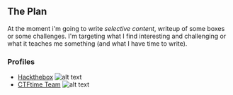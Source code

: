 
## The Plan

At the moment i'm going to write _selective content_, writeup of some boxes or some challenges. I'm targeting what I find interesting and challenging or what it teaches me something (and what I have time to write).

### Profiles

+ [Hackthebox](https://app.hackthebox.com/profile/751531) ![alt text](https://app.hackthebox.com/images/HTB-favicon/favicon-32x32.png)
+ [CTFtime Team](https://ctftime.org/team/180464) ![alt text](https://ctftime.org/favicon.png)
